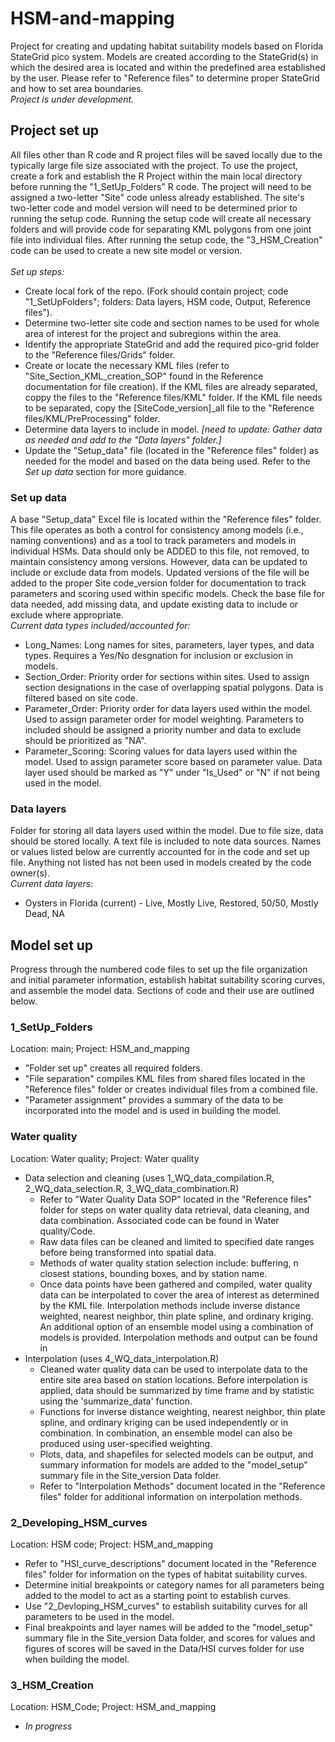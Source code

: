 # HSM-and-mapping
Project for creating and updating habitat suitability models based on Florida StateGrid pico system. Models are created according to the StateGrid(s) in which the desired area is located and within the predefined area established by the user. Please refer to "Reference files" to determine proper StateGrid and how to set area boundaries. 
<br> *Project is under development.*
<br>
## Project set up
All files other than R code and R project files will be saved locally due to the typically large file size associated with the project. To use the project, create a fork and establish the R Project within the main local directory before running the "1_SetUp_Folders" R code. The project will need to be assigned a two-letter "Site" code unless already established. The site's two-letter code and model version will need to be determined prior to running the setup code. Running the setup code will create all necessary folders and will provide code for separating KML polygons from one joint file into individual files. After running the setup code, the "3_HSM_Creation" code can be used to create a new site model or version. <br> <br>
*Set up steps:*
- Create local fork of the repo. (Fork should contain project; code "1_SetUpFolders"; folders: Data layers, HSM code, Output, Reference files").
- Determine two-letter site code and section names to be used for whole area of interest for the project and subregions within the area.
- Identify the appropriate StateGrid and add the required pico-grid folder to the "Reference files/Grids" folder.
- Create or locate the necessary KML files (refer to "Site_Section_KML_creation_SOP" found in the Reference documentation for file creation). If the KML files are already separated, coppy the files to the "Reference files/KML" folder. If the KML file needs to be separated, copy the [SiteCode_version]_all file to the "Reference files/KML/PreProcessing" folder.
- Determine data layers to include in model. *[need to update: Gather data as needed and add to the "Data layers" folder.]*
- Update the "Setup_data" file (located in the "Reference files" folder) as needed for the model and based on the data being used. Refer to the *Set up data* section for more guidance.

### Set up data
A base "Setup_data" Excel file is located within the "Reference files" folder. This file operates as both a control for consistency among models (i.e., naming conventions) and as a tool to track parameters and models in individual HSMs. Data should only be ADDED to this file, not removed, to maintain consistency among versions. However, data can be updated to include or exclude data from models. Updated versions of the file will be added to the proper Site code_version folder for documentation to track parameters and scoring used within specific models. Check the base file for data needed, add missing data, and update existing data to include or exclude where appropriate. <br>
*Current data types included/accounted for:*
- Long_Names: Long names for sites, parameters, layer types, and data types. Requires a Yes/No desgnation for inclusion or exclusion in models.
- Section_Order: Priority order for sections within sites. Used to assign section designations in the case of overlapping spatial polygons. Data is filtered based on site code.
- Parameter_Order: Priority order for data layers used within the model. Used to assign parameter order for model weighting. Parameters to included should be assigned a priority number and data to exclude should be prioritized as "NA".
- Parameter_Scoring: Scoring values for data layers used within the model. Used to assign parameter score based on parameter value. Data layer used should be marked as "Y" under "Is_Used" or "N" if not being used in the model.

### Data layers
Folder for storing all data layers used within the model. Due to file size, data should be stored locally. A text file is included to note data sources. Names or values listed below are currently accounted for in the code and set up file. Anything not listed has not been used in models created by the code owner(s). <br>
*Current data layers*: <br>
- Oysters in Florida (current) - Live, Mostly Live, Restored, 50/50, Mostly Dead, NA

## Model set up
Progress through the numbered code files to set up the file organization and initial parameter information, establish habitat suitability scoring curves, and assemble the model data. Sections of code and their use are outlined below.
### 1_SetUp_Folders
Location: main; Project: HSM_and_mapping
- "Folder set up" creates all required folders.
- "File separation" compiles KML files from shared files located in the "Reference files" folder or creates individual files from a combined file.
- "Parameter assignment" provides a summary of the data to be incorporated into the model and is used in building the model.

### Water quality 
Location: Water quality; Project: Water quality
- Data selection and cleaning (uses 1_WQ_data_compilation.R, 2_WQ_data_selection.R, 3_WQ_data_combination.R)
  * Refer to "Water Quality Data SOP" located in the "Reference files" folder for steps on water quality data retrieval, data cleaning, and data combination. Associated code can be found in Water quality/Code.
  * Raw data files can be cleaned and limited to specified date ranges before being transformed into spatial data. 
  * Methods of water quality station selection include: buffering, n closest stations, bounding boxes, and by station name.
  * Once data points have been gathered and compiled, water quality data can be interpolated to cover the area of interest as determined by the KML file. Interpolation methods include inverse distance weighted, nearest neighbor, thin plate spline, and ordinary kriging. An additional option of an ensemble model using a combination of models is provided. Interpolation methods and output can be found in 
- Interpolation (uses 4_WQ_data_interpolation.R)
  * Cleaned water quality data can be used to interpolate data to the entire site area based on station locations. Before interpolation is applied, data should be summarized by time frame and by statistic using the 'summarize_data' function.
  * Functions for inverse distance weighting, nearest neighbor, thin plate spline, and ordinary kriging can be used independently or in combination. In combination, an ensemble model can also be produced using user-specified weighting. 
  * Plots, data, and shapefiles for selected models can be output, and summary information for models are added to the "model_setup" summary file in the Site_version Data folder.
  * Refer to "Interpolation Methods" document located in the "Reference files" folder for additional information on interpolation methods.  

### 2_Developing_HSM_curves
Location: HSM code; Project: HSM_and_mapping
- Refer to "HSI_curve_descriptions" document located in the "Reference files" folder for information on the types of habitat suitability curves.
- Determine initial breakpoints or category names for all parameters being added to the model to act as a starting point to establish curves.
- Use "2_Devloping_HSM_curves" to establish suitability curves for all parameters to be used in the model.
- Final breakpoints and layer names will be added to the "model_setup" summary file in the Site_version Data folder, and scores for values and figures of scores will be saved in the Data/HSI curves folder for use when building the model. 

### 3_HSM_Creation  
Location: HSM_Code; Project: HSM_and_mapping
- *In progress*

